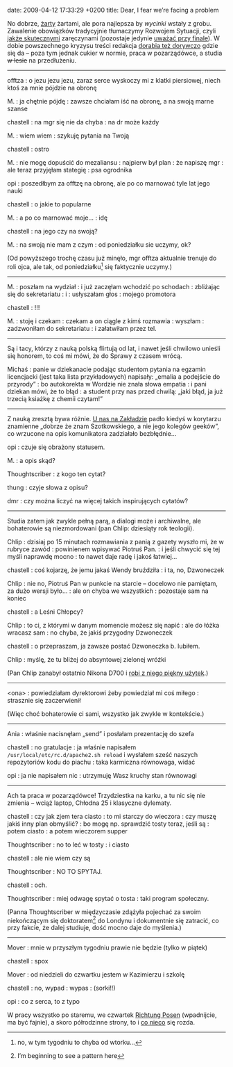 date: 2009-04-12 17:33:29 +0200
title: Dear, I fear we’re facing a problem

No dobrze, [żarty](1238613648 'prima aprilis') żartami, ale pora najlepsza by <cite>wycinki</cite> wstały z grobu. Zawalenie obowiązków tradycyjnie tłumaczymy Rozwojem Sytuacji, czyli [jakże skutecznymi](o-o 'gdzieś w słonecznej Kalifornii') zaręczynami (pozostaje jedynie [uważać przy finale](http://www.youtube.com/watch?v=mqKWay-_3bk 'simply the best (man)')). W dobie powszechnego kryzysu treści redakcja [dorabia też dorywczo](http://shot.blip.pl/ 'gościnne występy w butiku 2.0') gdzie się da – poza tym jednak cukier w normie, praca w pozarządówce, a studia <del>w lesie</del> na przedłużeniu.

---

offtza
: o jezu jezu jezu, zaraz serce wyskoczy mi z klatki piersiowej, niech ktoś za mnie pójdzie na obronę

M.
: ja chętnie pójdę
: zawsze chciałam iść na obronę, a na swoją marne szanse

chastell
: na mgr się nie da chyba
: na dr może każdy

M.
: wiem wiem
: szykuję pytania na Twoją

chastell
: ostro

M.
: nie mogę dopuścić do mezaliansu
: najpierw był plan
: że napiszę mgr
: ale teraz przyjęłam stategię
: psa ogrodnika

opi
: poszedłbym za offtzę na obronę, ale po co marnować tyle lat jego nauki

chastell
: o jakie to popularne

M.
: a po co marnować moje…
: idę

chastell
: na jego czy na swoją?

M.
: na swoją nie mam z czym
: od poniedziałku sie uczymy, ok?

(Od powyższego trochę czasu już minęło, mgr offtza aktualnie trenuje do roli ojca, ale tak, od poniedziałku[^1] się faktycznie uczymy.)

---

M.
: poszłam na wydział
: i już zaczęłam wchodzić po schodach
: zbliżając się do sekretariatu
: i
: usłyszałam głos
: mojego promotora

chastell
: !!!

M.
: stoję i czekam
: czekam a on ciągle z kimś rozmawia
: wyszłam
: zadzwoniłam do sekretariatu
: i załatwiłam przez tel.

---

Są i tacy, którzy z nauką polską flirtują od lat, i nawet jeśli chwilowo unieśli się honorem, to coś mi mówi, że do Sprawy z czasem wrócą.

Michaś
: panie w dziekanacie podając studentom pytania na egzamin licencjacki (jest taka lista przykładowych) napisały: „emalia a podejście do przyrody”
: bo autokorekta w Wordzie nie znała słowa empatia
: i pani dziekan mówi, że to błąd
: a student przy nas przed chwilą: „jaki błąd, ja już trzecią ksiażkę z chemii czytam!”

---

Z nauką zresztą bywa różnie. [U nas na Zakładzie](http://www.zpt.tele.pw.edu.pl/ 'wiem, wiem, 1990s called and want their website back') padło kiedyś w korytarzu znamienne „dobrze że znam Szotkowskiego, a nie jego kolegów geeków”, co wrzucone na opis komunikatora zadziałało bezbłędnie…

opi
: czuje się obrażony statusem.

M.
: a opis skąd?

Thoughtscriber
: z kogo ten cytat?

thung
: czyje słowa z opisu?

dmr
: czy można liczyć na więcej takich inspirujących cytatów?

---

Studia zatem jak zwykle pełną parą, a dialogi może i archiwalne, ale bohaterowie są niezmordowani (pan Chlip: dziesiąty rok teologii).

Chlip
: dzisiaj po 15 minutach rozmawiania z panią z gazety wyszło mi, że w rubryce zawód
: powinienem wpisywać Piotruś Pan.
: i jeśli chwycić się tej myśli naprawdę mocno
: to nawet daje radę i jakoś łatwiej…

chastell
: coś kojarzę, że jemu jakaś Wendy bruździła
: i ta, no, Dzwoneczek

Chlip
: nie no, Piotruś Pan w punkcie na starcie – docelowo nie pamiętam, za dużo wersji było…
: ale on chyba we wszystkich
: pozostaje sam na koniec

chastell
: a Leśni Chłopcy?

Chlip
: to ci, z którymi w danym momencie możesz się napić
: ale do łóżka wracasz sam
: no chyba, że jakiś przygodny Dzwoneczek

chastell
: o przepraszam, ja zawsze postać Dzwoneczka b. lubiłem.

Chlip
: myślę, że tu bliżej do absyntowej zielonej wróżki

(Pan Chlip zanabył ostatnio Nikona D700 i [robi z niego piękny użytek](http://www.flickr.com/photos/chlip 'chlipckr').)

---

&lt;ona&gt;
: powiedziałam dyrektorowi żeby powiedział mi coś miłego
: strasznie się zaczerwienił

(Więc choć bohaterowie ci sami, wszystko jak zwykle w kontekście.)

---

Ania
: właśnie nacisnęłam „send” i posłałam prezentację do szefa

chastell
: no gratulacje
: ja właśnie napisałem `/usr/local/etc/rc.d/apache2.sh reload` i wysłałem sześć naszych repozytoriów kodu do piachu
: taka karmiczna równowaga, widać

opi
: ja nie napisałem nic
: utrzymuję Wasz kruchy stan równowagi

---

Ach ta praca w pozarządówce! Trzydziestka na karku, a tu nic się nie zmienia – wciąż laptop, Chłodna 25 i klasyczne dylematy.

chastell
: czy jak zjem tera ciasto
: to mi starczy do wieczora
: czy muszę jakiś inny plan obmyślić?
: bo mogę np. sprawdzić tosty teraz, jeśli są
: potem ciasto
: a potem wieczorem supper

Thoughtscriber
: no to leć w tosty
: i ciasto

chastell
: ale nie wiem czy są

Thoughtscriber
: NO TO SPYTAJ.

chastell
: och.

Thoughtscriber
: miej odwagę spytać o tosta
: taki program społeczny.

(Panna Thoughtscriber w międzyczasie zdążyła pojechać za swoim niekończącym się doktoratem[^2] do Londynu i dokumentnie się zatracić, co przy fakcie, że dalej studiuje, dość mocno daje do myślenia.)

---

Mover
: mnie w przyszłym tygodniu prawie nie będzie (tylko w piątek)

chastell
: spox

Mover
: od niedzieli do czwartku jestem w Kazimierzu i szkolę

chastell
: no, wypad
: wypas
: (sorki!!)

opi
: co z serca, to z typo

W pracy wszystko po staremu, we czwartek [Richtung Posen](http://bridgecamp.pl/ 'Stary Browar, nowe znajomości') (wpadnijcie, ma być fajnie), a skoro półrodzinne strony, to i [co nieco](wycinki/wedding.jpg 'zapraszamy, bardzo!') się rozda.

[^1]: no, w tym tygodniu to chyba od wtorku…
[^2]: I’m beginning to see a pattern here

